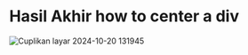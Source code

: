 # Hasil Akhir how to center a div
![Cuplikan layar 2024-10-20 131945](https://github.com/user-attachments/assets/363130ea-4f85-4423-842c-754817b1e870)

